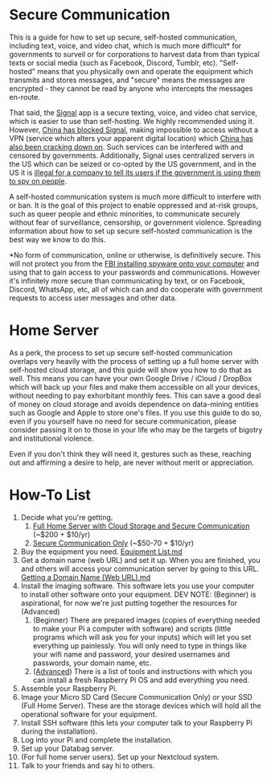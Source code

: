 # __Secure Communication__

This is a guide for how to set up secure, self-hosted communication, including text, voice, and video chat, which is much more difficult\* for governments to surveil or for corporations to harvest data from than typical texts or social media (such as Facebook, Discord, Tumblr, etc). "Self-hosted" means that you physically own and operate the equipment which transmits and stores messages, and "secure" means the messages are encrypted - they cannot be read by anyone who intercepts the messages en-route. 

That said, the [Signal](https://signal.org/download/) app is a secure texting, voice, and video chat service, which is easier to use than self-hosting. We highly recommended using it. However, [China has blocked Signal](https://www.techradar.com/news/china-blocks-signal-heres-what-you-need-to-know), making impossible to access without a VPN (service which alters your apparent digital location) which [China has also been cracking down on](https://www.farwestchina.com/tips/best-vpn-for-china/). Such services can be interfered with and censored by governments. Additionally, Signal uses centralized servers in the US which can be seized or co-opted by the US government, and in the US it is [illegal for a company to tell its users if the government is using them to spy on people](https://en.wikipedia.org/wiki/National_security_letter). 

A self-hosted communication system is much more difficult to interfere with or ban. It is the goal of this project to enable oppressed and at-risk groups, such as queer people and ethnic minorities, to communicate securely without fear of surveillance, censorship, or government violence. Spreading information about how to set up secure self-hosted communication is the best way we know to do this.

\*No form of communication, online or otherwise, is definitively secure. This will not protect you from the [FBI installing spyware onto your computer](https://www.nbcnews.com/id/wbna3341694) and using that to gain access to your passwords and communications. However it's infinitely more secure than communicating by text, or on Facebook, Discord, WhatsApp, etc, all of which can and do cooperate with government requests to access user messages and other data.

# __Home Server__

As a perk, the process to set up secure self-hosted communication overlaps very heavily with the process of setting up a full home server with self-hosted cloud storage, and this guide will show you how to do that as well. This means you can have your own Google Drive / iCloud / DropBox which will back up your files and make them accessible on all your devices, without needing to pay exhorbitant monthly fees. This can save a good deal of money on cloud storage and avoids dependence on data-mining entities such as Google and Apple to store one's files. If you use this guide to do so, even if you yourself have no need for secure communication, please consider passing it on to those in your life who may be the targets of bigotry and institutional violence. 

Even if you don't think they will need it, gestures such as these, reaching out and affirming a desire to help, are never without merit or appreciation. 

# __How-To List__

 1. Decide what you're getting.
    1. [Full Home Server with Cloud Storage and Secure Communication](https://github.com/MythicAptronym/Locus-Server/blob/212890bef63c699d6c49c2edd7390ee65c048aed/Equipment_List/Description_Full_Home_Server) (~$200 + $10/yr)
    2. [Secure Communication Only](https://github.com/MythicAptronym/Locus-Server/blob/212890bef63c699d6c49c2edd7390ee65c048aed/Equipment_List/Description_Secure_Communication_Only) (~$50-70 + $10/yr)
 2. Buy the equipment you need. [Equipment List.md](https://github.com/MythicAptronym/Locus-Server/tree/d38cfb39f7593207ba383d74bd4478b6912eef67/Equipment_List)
 3. Get a domain name (web URL) and set it up. When you are finished, you and others will access your communication server by going to this URL. [Getting a Domain Name (Web URL).md](https://github.com/MythicAptronym/Locus-Server/blob/1f998997e4ccb97da92ac3ed4df4e2114b61cde0/Internet_Actions/Getting_a_Domain_Name_(Web_URL).md)
 4. Install the imaging software. This software lets you use your computer to install other software onto your equipment.
    DEV NOTE: (Beginner) is aspirational, for now we're just putting together the resources for (Advanced)
    1. (Beginner) There are prepared images (copies of everything needed to make your Pi a computer with software) and scripts (little programs which will ask you for your inputs) which will let you set everything up painlessly. You will only need to type in things like your wifi name and password, your desired usernames and passwords, your domain name, etc.
    2. ([Advanced](https://github.com/MythicAptronym/Locus-Server/blob/69e59cef406004795dcf6cb18da0fcb9f292536d/Software_Repository/Raspberry_Pi_Imager.md)) There is a list of tools and instructions with which you can install a fresh Raspberry Pi OS and add everything you need.
5. Assemble your Raspberry Pi.
6. Image your Micro SD Card (Secure Communication Only) or your SSD (Full Home Server). These are the storage devices which will hold all the operational software for your equipment.
7. Install SSH software (this lets your computer talk to your Raspberry Pi during the installation).
8. Log into your Pi and complete the installation.
9. Set up your Databag server. 
10. (For full home server users). Set up your Nextcloud system.
11. Talk to your friends and say hi to others.
